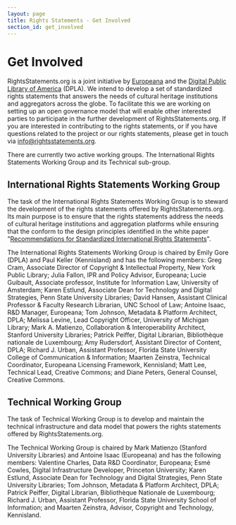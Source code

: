 ```yaml
---
layout: page
title: Rights Statements - Get Involved
section_id: get_involved
---
```


# Get Involved

RightsStatements.org is a joint initiative by [Europeana](http://europeana.eu/) and the [Digital Public Library of America](http://dp.la/) (DPLA). We intend to develop a set of standardized rights statements that answers the needs of cultural heritage institutions and aggregators across the globe. To facilitate this we are working on setting up an open governance model that will enable other interested parties to participate in the further development of RightsStatements.org. If you are interested in contributing to the rights statements, or if you have questions related to the project or our rights statements, please get in touch via [info@rightsstatements.org](mailto:info@rightsstatements.org).

There are currently two active working groups. The International Rights Statements Working Group and its Technical sub-group. 

## International Rights Statements Working Group

The task of the International Rights Statements Working Group is to steward the development of the rights statements offered by RightsStatements.org. Its main purpose is to ensure that the rights statements address the needs of cultural heritage institutions and aggregation platforms while ensuring that the conform to the design principles identified in the white paper "[Recommendations for Standardized International Rights Statements](http://rightsstatements.org/files/160208recommendations_for_standardized_international_rights_statements_v1.1.pdf)".

The International Rights Statements Working Group is chaired by Emily Gore (DPLA) and Paul Keller (Kennisland) and has the following members: Greg Cram, Associate Director of Copyright & Intellectual Property, New York Public Library; Julia Fallon, IPR and Policy Advisor, Europeana; Lucie Guibault, Associate professor, Institute for Information Law, University of Amsterdam; Karen Estlund, Associate Dean for Technology and Digital Strategies, Penn State University
Libraries; David Hansen, Assistant Clinical Professor & Faculty Research Librarian, UNC School of Law; Antoine Isaac, R&D Manager, Europeana; Tom Johnson, Metadata & Platform Architect, DPLA; Melissa Levine, Lead Copyright Officer, University of Michigan Library; Mark A. Matienzo, Collaboration & Interoperability Architect, Stanford University Libraries; Patrick Peiffer, Digital Librarian, Bibliothèque nationale de Luxembourg; Amy Rudersdorf, Assistant Director of Content, DPLA; Richard J. Urban, Assistant Professor, Florida State University College of Communication & Information; Maarten Zeinstra, Technical Coordinator, Europeana Licensing Framework, Kennisland; Matt Lee, Technical Lead, Creative Commons; and Diane Peters, General Counsel, Creative Commons.

## Technical Working Group

The task of Technical Working Group is to develop and maintain the technical infrastructure and data model that powers the rights statements offered by RightsStatements.org. 

The Technical Working Group is chaired by Mark Matienzo (Stanford University Libraries) and Antoine Isaac (Europeana) and has the following members: Valentine Charles​, Data R&D Coordinator, Europeana; Esmé Cowles,​ Digital Infrastructure Developer, Princeton University; Karen Estlund​, Associate Dean for Technology and Digital Strategies, Penn State University Libraries; Tom Johnson​, Metadata & Platform Architect, DPLA; Patrick Peiffer​, Digital Librarian, Bibliothèque Nationale de Luxembourg; Richard J. Urban​, Assistant Professor, Florida State University School of Information; and Maarten Zeinstra​, Advisor, Copyright and Technology, Kennisland.
